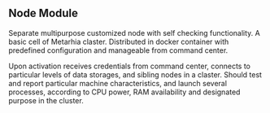 ## Node Module

Separate multipurpose customized node with self checking functionality. A basic cell of Metarhia claster. Distributed in docker container with predefined configuration and manageable from command center.

Upon activation receives credentials from command center, connects to particular levels of data storages, and sibling nodes in a claster. Should test and report particular  machine characteristics, and launch several processes, according to CPU power, RAM availability and designated purpose in the cluster.

